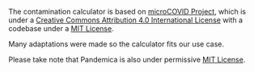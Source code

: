 The contamination calculator is based on [microCOVID Project](https://www.microcovid.org/), which is under a [Creative Commons Attribution 4.0 International License](https://creativecommons.org/licenses/by/4.0/) with a codebase under a [MIT License](https://github.com/microcovid/microcovid/blob/main/LICENSE/).

Many adaptations were made so the calculator fits our use case.

Please take note that Pandemica is also under permissive [MIT License](https://github.com/obielwb/pandemica/blob/main/LICENSE).

